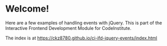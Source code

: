 # Welcome! 

Here are a few examples of handling events with jQuery. This is part of the Interactive Frontend Development Module for CodeInstitute.

The index is at https://ckz8780.github.io/ci-ifd-jquery-events/index.html